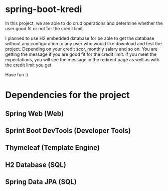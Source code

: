 # spring-boot-kredi
In this project, we are able to do crud operations and determine whether the user good fit or not for the credit limit.

I planned to use H2 embedded database for be able to get the database without any configuration to any user who would like download and test the project.
Depending on your credit scor, monthly salary and so on. You are getting the message if you are good fit for the credit limit. if you meet the expectations,
you will see the message in the redirect page as well as  with the credit limit you get. 

Have fun :)

# Dependencies for the project
## Spring Web (Web)
## Sprint Boot DevTools  (Developer Tools)
## Thymeleaf (Template Engine)
## H2 Database (SQL)
## Spring Data JPA (SQL)


